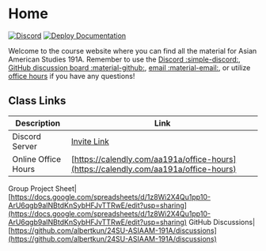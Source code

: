 # Home

[![Discord](https://img.shields.io/badge/Discord-Chat-blue.svg?logo=discord&logoColor=white)](https://discord.gg/59BQrnFbhq)
[![Deploy Documentation](https://github.com/albertkun/24SU-ASIAAM-191A/actions/workflows/main.yml/badge.svg)](https://github.com/albertkun/24Su-ASIAAM-191A/actions/workflows/main.yml)

Welcome to the course website where you can find all the material for Asian American Studies 191A. Remember to use the [Discord :simple-discord:](https://discord.gg/59BQrnFbhq), [GitHub discussion board :material-github:](https://github.com/albertkun/24SU-ASIAAM-191A/discussions/), [email :material-email:](mailto:albertkun@oarc.ucla.edu), or utilize [office hours](https://albertkun.github.io/24SU-ASIAAM-191A/syllabus/#office-hours) if you have any questions!

## Class Links

Description|Link
--|--
Discord Server|[Invite Link](https://discord.gg/59BQrnFbhq)
Online Office Hours|[https://calendly.com/aa191a/office-hours](https://calendly.com/aa191a/office-hours)

Group Project Sheet|[https://docs.google.com/spreadsheets/d/1z8Wi2X4Qu1pp10-ArU6qgb9aINBtdKnSybHFJvTTRwE/edit?usp=sharing](https://docs.google.com/spreadsheets/d/1z8Wi2X4Qu1pp10-ArU6qgb9aINBtdKnSybHFJvTTRwE/edit?usp=sharing)
GitHub Discussions|[https://github.com/albertkun/24SU-ASIAAM-191A/discussions](https://github.com/albertkun/24SU-ASIAAM-191A/discussions)
<!-- Anonymous Feedback| [https://docs.google.com/spreadsheets/d/1ZAr9Hd9fmtevEGRadA_a4xl-AoXM8eZJ3VQFygXnT5o/edit#gid=0](https://docs.google.com/spreadsheets/d/1ZAr9Hd9fmtevEGRadA_a4xl-AoXM8eZJ3VQFygXnT5o/edit#gid=0) -->